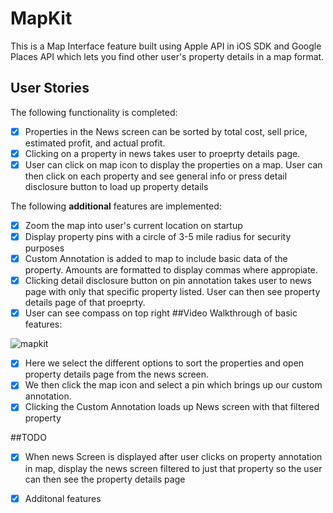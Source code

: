 # MapKit

This is a Map Interface feature built using Apple API in iOS SDK and Google Places API which lets you find other user's property details in a map format.


## User Stories

The following functionality is completed:

- [x] Properties in the News screen can be sorted by total cost, sell price, estimated profit, and actual profit. 
- [x] Clicking on a property in news takes user to proeprty details page. 
- [x] User can click on map icon to display the properties on a map. User can then click on each property and see general info or press detail disclosure button to load up property details

The following **additional** features are implemented:

- [x] Zoom the map into user's current location on startup
- [x] Display property pins with a circle of 3-5 mile radius for security purposes
- [x] Custom Annotation is added to map to include basic data of the property. Amounts are formatted to display commas where appropiate.
- [x] Clicking detail disclosure button on pin annotation takes user to news page with only that specific property listed. User can then see property details page of that proeprty.
- [x] User can see compass on top right
##Video Walkthrough of basic features:

![mapkit](https://user-images.githubusercontent.com/67044481/131228845-44abdae4-28a3-4642-a05f-ece929810278.gif)

- [x] Here we select the different options to sort the properties and open property details page from the news screen.
- [x] We then click the map icon and select a pin which brings up our custom annotation.
- [x] Clicking the Custom Annotation loads up News screen with that filtered property

##TODO
- [x] When news Screen is displayed after user clicks on property annotation in map, display the news screen filtered to just that property so the user can then see the property details page
- [x] Additonal features


